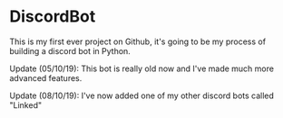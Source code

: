 # DiscordBot
This is my first ever project on Github, it's going to be my process of building a discord bot in Python.




Update (05/10/19): This bot is really old now and I've made much more advanced features.

Update (08/10/19): I've now added one of my other discord bots called "Linked"
